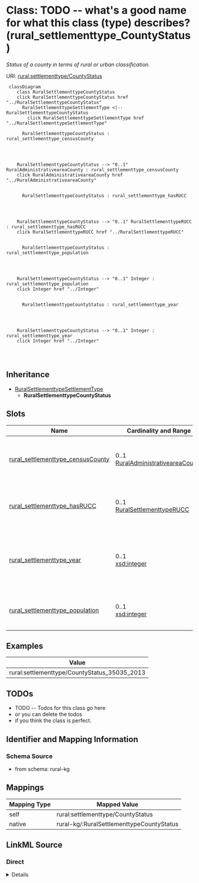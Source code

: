 

# Class: TODO -- what's a good name for what this class (type) describes? (rural_settlementtype_CountyStatus)


_Status of a county in terms of rural or urban classification._





URI: [rural:settlementtype/CountyStatus](http://sail.ua.edu/ruralkg/settlementtype/CountyStatus)






```mermaid
 classDiagram
    class RuralSettlementtypeCountyStatus
    click RuralSettlementtypeCountyStatus href "../RuralSettlementtypeCountyStatus"
      RuralSettlementtypeSettlementType <|-- RuralSettlementtypeCountyStatus
        click RuralSettlementtypeSettlementType href "../RuralSettlementtypeSettlementType"
      
      RuralSettlementtypeCountyStatus : rural_settlementtype_censusCounty
        
          
    
    
    RuralSettlementtypeCountyStatus --> "0..1" RuralAdministrativeareaCounty : rural_settlementtype_censusCounty
    click RuralAdministrativeareaCounty href "../RuralAdministrativeareaCounty"

        
      RuralSettlementtypeCountyStatus : rural_settlementtype_hasRUCC
        
          
    
    
    RuralSettlementtypeCountyStatus --> "0..1" RuralSettlementtypeRUCC : rural_settlementtype_hasRUCC
    click RuralSettlementtypeRUCC href "../RuralSettlementtypeRUCC"

        
      RuralSettlementtypeCountyStatus : rural_settlementtype_population
        
          
    
    
    RuralSettlementtypeCountyStatus --> "0..1" Integer : rural_settlementtype_population
    click Integer href "../Integer"

        
      RuralSettlementtypeCountyStatus : rural_settlementtype_year
        
          
    
    
    RuralSettlementtypeCountyStatus --> "0..1" Integer : rural_settlementtype_year
    click Integer href "../Integer"

        
      
```





## Inheritance
* [RuralSettlementtypeSettlementType](../classes/RuralSettlementtypeSettlementType.md)
    * **RuralSettlementtypeCountyStatus**



## Slots

| Name | Cardinality and Range | Description | Inheritance |
| ---  | --- | --- | --- |
| [rural_settlementtype_censusCounty](../slots/rural_settlementtype_censusCounty.md) | 0..1 <br/> [RuralAdministrativeareaCounty](../classes/RuralAdministrativeareaCounty.md) | No slot description provided <br/> 3234 occurrences with subject type rural_settlementtype_CountyStatus and object type rural_administrativearea_County. | direct |
| [rural_settlementtype_hasRUCC](../slots/rural_settlementtype_hasRUCC.md) | 0..1 <br/> [RuralSettlementtypeRUCC](../classes/RuralSettlementtypeRUCC.md) | No slot description provided <br/> 3234 occurrences with subject type rural_settlementtype_CountyStatus and object type rural_settlementtype_RUCC. | direct |
| [rural_settlementtype_year](../slots/rural_settlementtype_year.md) | 0..1 <br/> [xsd:integer](http://www.w3.org/2001/XMLSchema#integer) | No slot description provided <br/> 3234 occurrences with subject type rural_settlementtype_CountyStatus and object type integer.<br/>10 occurrences with subject type rural_settlementtype_RUCC and object type integer. | direct |
| [rural_settlementtype_population](../slots/rural_settlementtype_population.md) | 0..1 <br/> [xsd:integer](http://www.w3.org/2001/XMLSchema#integer) | No slot description provided <br/> 3234 occurrences with subject type rural_settlementtype_CountyStatus and object type integer. | direct |










## Examples

| Value |
| --- |
| rural:settlementtype/CountyStatus_35035_2013 |


## TODOs

* TODO -- Todos for this class go here
* or you can delete the todos
* if you think the class is perfect.

## Identifier and Mapping Information







### Schema Source


* from schema: rural-kg




## Mappings

| Mapping Type | Mapped Value |
| ---  | ---  |
| self | rural:settlementtype/CountyStatus |
| native | rural-kg/:RuralSettlementtypeCountyStatus |







## LinkML Source

<!-- TODO: investigate https://stackoverflow.com/questions/37606292/how-to-create-tabbed-code-blocks-in-mkdocs-or-sphinx -->

### Direct

<details>
```yaml
name: rural_settlementtype_CountyStatus
description: Status of a county in terms of rural or urban classification.
title: TODO -- what's a good name for what this class (type) describes?
todos:
- TODO -- Todos for this class go here
- or you can delete the todos
- if you think the class is perfect.
notes:
- There are 3234 instances of this class.
examples:
- value: rural:settlementtype/CountyStatus_35035_2013
from_schema: rural-kg
rank: 1000
is_a: rural_settlementtype_SettlementType
slots:
- rural_settlementtype_censusCounty
- rural_settlementtype_hasRUCC
- rural_settlementtype_year
- rural_settlementtype_population
class_uri: rural:settlementtype/CountyStatus

```
</details>

### Induced

<details>
```yaml
name: rural_settlementtype_CountyStatus
description: Status of a county in terms of rural or urban classification.
title: TODO -- what's a good name for what this class (type) describes?
todos:
- TODO -- Todos for this class go here
- or you can delete the todos
- if you think the class is perfect.
notes:
- There are 3234 instances of this class.
examples:
- value: rural:settlementtype/CountyStatus_35035_2013
from_schema: rural-kg
rank: 1000
is_a: rural_settlementtype_SettlementType
attributes:
  rural_settlementtype_censusCounty:
    name: rural_settlementtype_censusCounty
    description: No slot description provided
    todos:
    - TODO -- Todos for this slot go here
    - or you can delete the todos
    - if you think the class is perfect.
    comments:
    - 3234 occurrences with subject type rural_settlementtype_CountyStatus and object
      type rural_administrativearea_County.
    examples:
    - value: rural:settlementtype/CountyStatus_28135_2013 rural:settlementtype/censusCounty
        rural:administrativearea/County_28135
    from_schema: rural-kg
    rank: 1000
    slot_uri: rural:settlementtype/censusCounty
    alias: rural_settlementtype_censusCounty
    owner: rural_settlementtype_CountyStatus
    domain_of:
    - rural_settlementtype_CountyStatus
    range: rural_administrativearea_County
  rural_settlementtype_hasRUCC:
    name: rural_settlementtype_hasRUCC
    description: No slot description provided
    todos:
    - TODO -- Todos for this slot go here
    - or you can delete the todos
    - if you think the class is perfect.
    comments:
    - 3234 occurrences with subject type rural_settlementtype_CountyStatus and object
      type rural_settlementtype_RUCC.
    examples:
    - value: rural:settlementtype/CountyStatus_46043_2013 rural:settlementtype/hasRUCC
        rural:settlementtype/RUCC_2013_9
    from_schema: rural-kg
    rank: 1000
    slot_uri: rural:settlementtype/hasRUCC
    alias: rural_settlementtype_hasRUCC
    owner: rural_settlementtype_CountyStatus
    domain_of:
    - rural_settlementtype_CountyStatus
    range: rural_settlementtype_RUCC
  rural_settlementtype_year:
    name: rural_settlementtype_year
    description: No slot description provided
    todos:
    - TODO -- Todos for this slot go here
    - or you can delete the todos
    - if you think the class is perfect.
    comments:
    - 3234 occurrences with subject type rural_settlementtype_CountyStatus and object
      type integer.
    - 10 occurrences with subject type rural_settlementtype_RUCC and object type integer.
    examples:
    - value: rural:settlementtype/CountyStatus_46019_2013 rural:settlementtype/year
        2013
    - value: rural:settlementtype/RUCC_2013_5 rural:settlementtype/year 2013
    from_schema: rural-kg
    rank: 1000
    slot_uri: rural:settlementtype/year
    alias: rural_settlementtype_year
    owner: rural_settlementtype_CountyStatus
    domain_of:
    - rural_settlementtype_CountyStatus
    - rural_settlementtype_RUCC
    range: integer
  rural_settlementtype_population:
    name: rural_settlementtype_population
    description: No slot description provided
    todos:
    - TODO -- Todos for this slot go here
    - or you can delete the todos
    - if you think the class is perfect.
    comments:
    - 3234 occurrences with subject type rural_settlementtype_CountyStatus and object
      type integer.
    examples:
    - value: rural:settlementtype/CountyStatus_36089_2013 rural:settlementtype/population
        111944
    from_schema: rural-kg
    rank: 1000
    slot_uri: rural:settlementtype/population
    alias: rural_settlementtype_population
    owner: rural_settlementtype_CountyStatus
    domain_of:
    - rural_settlementtype_CountyStatus
    range: integer
class_uri: rural:settlementtype/CountyStatus

```
</details>